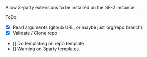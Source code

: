 Allow 3-party extensions to be installed on the SE-2 instance.

ToDo:

- [x] Read arguments (github URL, or maybe just org/repo:branch)
- [x] Validate / Clone repo
- [] Do templating on repo template
- [] Warning on 3party templates.
